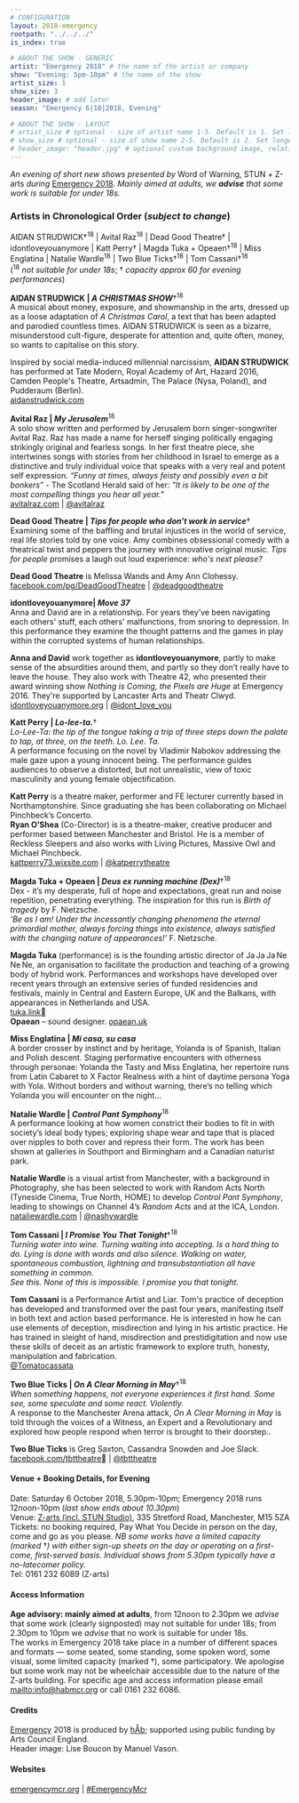 ```yaml
---
# CONFIGURATION
layout: 2018-emergency
rootpath: "../../../"
is_index: true

# ABOUT THE SHOW - GENERIC
artist: "Emergency 2018" # the name of the artist or company
show: "Evening: 5pm-10pm" # the name of the show
artist_size: 1
show_size: 3
header_image: # add later
season: "Emergency 6|10|2018, Evening"

# ABOUT THE SHOW - LAYOUT
# artist_size # optional - size of artist name 1-5. Default is 1. Set longer names to lower values
# show_size # optional - size of show name 2-5. Default is 2. Set longer names to lower values
# header_image: "header.jpg" # optional custom background image, relative to current page
---
```

*An evening of short new shows presented by* Word of Warning, STUN *+* Z-arts *during* [Emergency 2018](/current/2018-emergency). *Mainly aimed at adults, we **advise** that some work is suitable for under 18s.*              
       
### Artists in Chronological Order (*subject to change*)      
AIDAN STRUDWICK†<sup>18</sup> | Avital Raz<sup>18</sup> | Dead Good Theatre† | idontloveyouanymore | Katt Perry† | Magda Tuka + Opeaen†<sup>18</sup> | Miss Englatina | Natalie Wardle<sup>18</sup> | Two Blue Ticks†<sup>18</sup> | Tom Cassani†<sup>18</sup>                      
(<sup>18</sup> *not suitable for under 18s*; † *capacity approx 60 for evening performances*)       
           
**AIDAN STRUDWICK | *A CHRISTMAS SHOW***†<sup>18</sup>         
A musical about money, exposure, and showmanship in the arts, dressed up as a loose adaptation of *A Christmas Carol*, a text that has been adapted and parodied countless times. AIDAN STRUDWICK is seen as a bizarre, misunderstood cult-figure, desperate for attention and, quite often, money, so wants to capitalise on this story.        
        
Inspired by social media-induced millennial narcissism, **AIDAN STRUDWICK** has performed at Tate Modern, Royal Academy of Art, Hazard 2016, Camden People's Theatre, Artsadmin, The Palace (Nysa, Poland), and Pudderaum (Berlin).        
<a href="http://aidanstrudwick.com" target="_blank">aidanstrudwick.com</a>                   

**Avital Raz | *My Jerusalem***<sup>18</sup>         
A solo show written and performed by Jerusalem born singer-songwriter Avital Raz. Raz has made a name for herself singing politically engaging strikingly original and fearless songs. In her first theatre piece, she intertwines songs with stories from her childhood in Israel to emerge as a distinctive and truly individual voice that speaks with a very real and potent self expression. *“Funny at times, always feisty and possibly even a bit bonkers”* -  The Scotland Herald said of her: *"It is likely to be one of the most compelling things you hear all year."*                                                   
<a href="http://avitalraz.com" target="_blank">avitalraz.com</a> | <a href="http://twitter.com/avitalraz" target="_blank">@avitalraz</a>                   

**Dead Good Theatre | *Tips for people who don’t work in service***†         
Examining some of the baffling and brutal injustices in the world of service, real life stories told by one voice. Amy combines obsessional comedy with a theatrical twist and peppers the journey with innovative original music. *Tips for people* promises a laugh out loud experience: *who's next please?*        
        
**Dead Good Theatre** is Melissa Wands and Amy Ann Clohessy.        
<a href="http://facebook.com/pg/DeadGoodTheatre" target="_blank">facebook.com/pg/DeadGoodTheatre</a> | <a href="http://twitter.com/deadgoodtheatre" target="_blank">@deadgoodtheatre</a>                   

**idontloveyouanymore| *Move 37***         
Anna and David are in a relationship. For years they’ve been navigating each others' stuff, each others' malfunctions, from snoring to depression. In this performance they examine the thought patterns and the games in play within the corrupted systems of human relationships.                            
               
**Anna and David** work together as **idontloveyouanymore**, partly to make sense of the absurdities around them, and partly so they don’t really have to leave the house. They also work with Theatre 42, who presented their award winning show *Nothing is Coming, the Pixels are Huge* at Emergency 2016. They're supported by Lancaster Arts and Theatr Clwyd.              
<a href="http://idontloveyouanymore.org" target="_blank">idontloveyouanymore.org</a> | <a href="http://twitter.com/idont_love_you" target="_blank">@idont_love_you</a>                   

**Katt Perry | *Lo-lee-ta.***†         
*Lo-Lee-Ta: the tip of the tongue taking a trip of three steps down the palate to tap, at three, on the teeth. Lo. Lee. Ta.*           
A performance focusing on the novel by Vladimir Nabokov addressing the male gaze upon a young innocent being. The performance guides audiences to observe a distorted, but not unrealistic, view of toxic masculinity and young female objectification.                      

**Katt Perry** is a theatre maker, performer and FE lecturer currently based in Northamptonshire. Since graduating she has been collaborating on Michael Pinchbeck’s Concerto.    
**Ryan O’Shea** (Co-Director) is is a theatre-maker, creative producer and performer based between Manchester and Bristol. He is a member of Reckless Sleepers and also works with Living Pictures, Massive Owl and Michael Pinchbeck.                    
<a href="http://kattperry73.wixsite.com/kattperrytheatre" target="_blank">kattperry73.wixsite.com</a> | <a href="http://twitter.com/katperrytheatre " target="_blank">@katperrytheatre </a>                   

**Magda Tuka + Opeaen | *Deus ex running machine (Dex)***†<sup>18</sup>         
Dex - it’s my desperate, full of hope and expectations, great run and noise repetition, penetrating everything. The inspiration for this run is *Birth of tragedy* by F. Nietzsche.               
*‘Be as I am! Under the incessantly changing phenomena the eternal primordial mother, always forcing things into existence, always satisfied with the changing nature of appearances!’* F. Nietzsche.                      

**Magda Tuka** (performance) is is the founding artistic director of Ja Ja Ja Ne Ne Ne, an organisation to facilitate the production and teaching of a growing body of hybrid work. Performances and workshops have developed over recent years through an extensive series of funded residencies and festivals, mainly in Central and Eastern Europe, UK and the Balkans, with appearances in Netherlands and USA.                 
<a href="http://tuka.link" target="_blank">tuka.link</a>        
**Opaean** – sound designer. <a href="http://opaean.uk" target="_blank">opaean.uk</a>                   

**Miss Englatina | *Mi casa, su casa***         
A border crosser by instinct and by heritage, Yolanda is of Spanish, Italian and Polish descent. Staging performative encounters with otherness through personae: Yolanda the Tasty and Miss Englatina, her repertoire runs from Latin Cabaret to X Factor Realness with a hint of daytime persona Yoga with Yola. Without borders and without warning, there’s no telling which Yolanda you will encounter on the night...                                 

**Natalie Wardle | *Control Pant Symphony***<sup>18</sup>         
A performance looking at how women constrict their bodies to fit in with society’s ideal body types; exploring shape wear and tape that is placed over nipples to both  cover and repress their form. The work has been shown at galleries in Southport and Birmingham and a Canadian naturist park.        
        
**Natalie Wardle** is a visual artist from Manchester, with a background in Photography, she has been selected to work with Random Acts North (Tyneside Cinema, True North, HOME) to develop *Control Pant Symphony*, leading to showings on Channel 4’s *Random Acts* and at the ICA, London.        
<a href="http://nataliewardle.com" target="_blank">nataliewardle.com</a> | <a href="http://twitter.com/nashywardle" target="_blank">@nashywardle</a>                   

**Tom Cassani | *I Promise You That Tonight***†<sup>18</sup>         
*Turning water into wine. Turning waiting into accepting. Is a hard thing to do. Lying is done with words and also silence. Walking on water, spontaneous combustion, lightning and transubstantiation all have something in common.                    
See this. None of this is impossible. I promise you that tonight.*       
        
**Tom Cassani** is a Performance Artist and Liar. Tom's practice of deception has developed and transformed over the past four years, manifesting itself in both text and action based performance. He is interested in how he can use elements of deception, misdirection and lying in his artistic practice. He has trained in sleight of hand, misdirection and prestidigitation and now use these skills of deceit as an artistic framework to explore truth, honesty, manipulation and fabrication.        
<a href="http://twitter.com/Tomatocassata" target="_blank">@Tomatocassata</a>                      
        
**Two Blue Ticks | *On A Clear Morning in May***†<sup>18</sup>        
*When something happens, not everyone experiences it first hand. Some see, some speculate and some react. Violently.*               
A response to the Manchester Arena attack, *On A Clear Morning in May* is told through the voices of a Witness, an Expert and a Revolutionary and explored how people respond when terror is brought to their doorstep..                         
                     
**Two Blue Ticks** is Greg Saxton, Cassandra Snowden and Joe Slack.        
<a href="http://facebook.com/tbttheatre" target="_blank">facebook.com/tbttheatre</a> | <a href="http://twitter.com/tbttheatre" target="_blank">
@tbttheatre</a>                  

#### Venue + Booking Details, for Evening           
Date: Saturday 6 October 2018, 5.30pm-10pm; Emergency 2018 runs 12noon-10pm (*last show ends about 10.30pm*)           
Venue: <a href="http://www.z-arts.org/about-us/getting-here" target="_blank">Z-arts (incl. STUN Studio)</a>, 335 Stretford Road, Manchester, M15 5ZA        
Tickets: no booking required, Pay What You Decide in person on the day, come and go as you please. *NB some works have a limited capacity (marked* †*) with either sign-up sheets on the day or operating on a first-come, first-served basis. Individual shows from 5.30pm typically have a no-latecomer policy.*       
Tel: 0161 232 6089 (Z-arts)          
         
#### Access Information       
**Age advisory: mainly aimed at adults**, from 12noon to 2.30pm we *advise* that some work (clearly signposted) may not suitable for under 18s; from 2.30pm to 10pm we *advise* that no work is suitable for under 18s.<br>The works in Emergency 2018 take place in a number of different spaces and formats — some seated, some standing, some spoken word, some visual, some limited capacity (marked †), some participatory. We apologise but some work may not be wheelchair accessible due to the nature of the Z-arts building. For specific age and access information please email <mailto:info@habmcr.org> or call 0161 232 6086.        
          
#### Credits         
[Emergency](/hab/emergency) 2018 is produced by [hÅb](/hab); supported using public funding by Arts Council England.        
Header image: Lise Boucon by Manuel Vason.               
       
#### Websites
<a href="http://emergencymcr.org" target="_blank">emergencymcr.org</a> | <a href="http://twitter.com/hashtag/EmergencyMcr" target="_blank">#EmergencyMcr</a>
